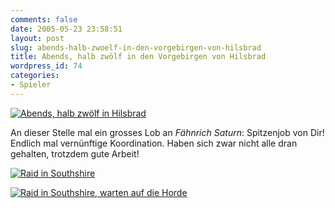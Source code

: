 ```yaml
---
comments: false
date: 2005-05-23 23:58:51
layout: post
slug: abends-halb-zwoelf-in-den-vorgebirgen-von-hilsbrad
title: Abends, halb zwölf in den Vorgebirgen von Hilsbrad
wordpress_id: 74
categories:
- Spieler
---
```


[![Abends, halb zwölf in Hilsbrad](http://photos13.flickr.com/15346902_7230d3fe75_o.jpg)](http://www.flickr.com/photos/walsweer/15346902/)



An dieser Stelle mal ein grosses Lob an _Fähnrich Saturn_: Spitzenjob von Dir! Endlich mal vernünftige Koordination. Haben sich zwar nicht alle dran gehalten, trotzdem gute Arbeit!

[![Raid in Southshire](http://photos9.flickr.com/15348377_cca9436300.jpg)](http://www.flickr.com/photos/walsweer/15348377/)

[![Raid in Southshire, warten auf die Horde](http://photos13.flickr.com/15348395_ed0c3c4f71.jpg)](http://www.flickr.com/photos/walsweer/15348395/)
